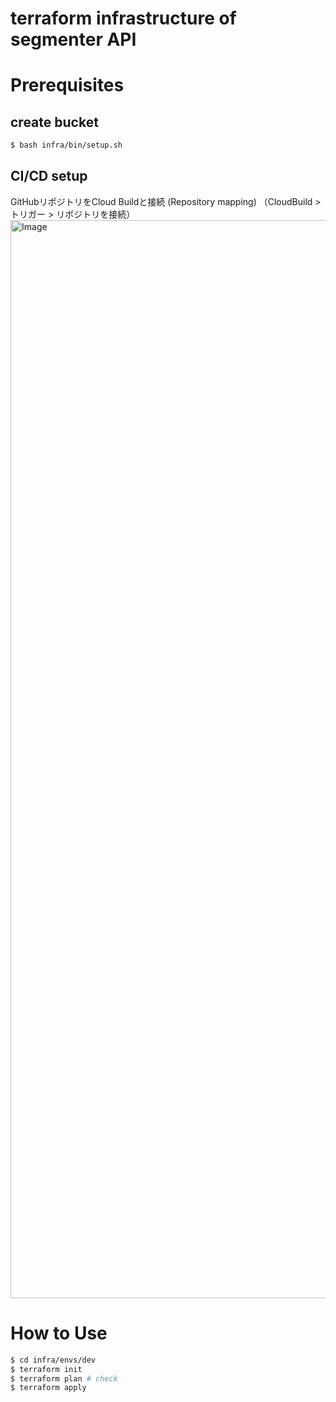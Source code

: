# terraform infrastructure of segmenter API

# Prerequisites
## create bucket
```bash
$ bash infra/bin/setup.sh
```
## CI/CD setup
GitHubリポジトリをCloud Buildと接続 (Repository mapping)
（CloudBuild > トリガー > リポジトリを接続）
<img width="1725" alt="Image" src="https://github.com/user-attachments/assets/3b04a9df-0ec9-418b-bae6-3994c4afc438" />

# How to Use
```bash
$ cd infra/envs/dev
$ terraform init
$ terraform plan # check
$ terraform apply
```